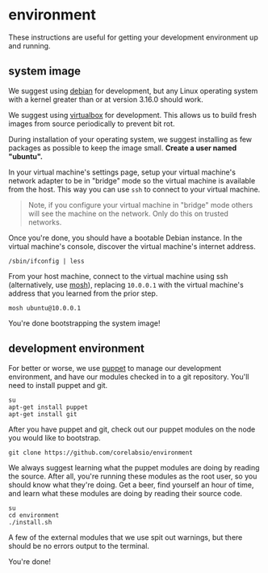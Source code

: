 # environment

These instructions are useful for getting your development environment up and
running.

## system image

We suggest using [debian](https://www.debian.org/distrib) for development, but
any Linux operating system with a kernel greater than or at version 3.16.0
should work.

We suggest using [virtualbox](https://www.virtualbox.org/wiki/Downloads) for
development. This allows us to build fresh images from source periodically to
prevent bit rot.

During installation of your operating system, we suggest installing as few
packages as possible to keep the image small. **Create a user named "ubuntu".**

In your virtual machine's settings page, setup your virtual machine's network
adapter to be in "bridge" mode so the virtual machine is available from the
host. This way you can use `ssh` to connect to your virtual machine.

> Note, if you configure your virtual machine in "bridge" mode others will see
> the machine on the network. Only do this on trusted networks.

Once you're done, you should have a bootable Debian instance. In the virtual
machine's console, discover the virtual machine's internet address.

```
/sbin/ifconfig | less
```

From your host machine, connect to the virtual machine using ssh
(alternatively, use [mosh](https://mosh.mit.edu/)), replacing `10.0.0.1` with
the virtual machine's address that you learned from the prior step.

```
mosh ubuntu@10.0.0.1
```

You're done bootstrapping the system image!

## development environment

For better or worse, we use [puppet](https://puppetlabs.com/) to manage our
development environment, and have our modules checked in to a git repository.
You'll need to install puppet and git.

```
su
apt-get install puppet
apt-get install git
```

After you have puppet and git, check out our puppet modules on the node you
would like to bootstrap.

```
git clone https://github.com/corelabsio/environment
```

We always suggest learning what the puppet modules are doing by reading the
source. After all, you're running these modules as the root user, so you should
know what they're doing. Get a beer, find yourself an hour of time, and learn
what these modules are doing by reading their source code.

```
su
cd environment
./install.sh
```

A few of the external modules that we use spit out warnings, but there should
be no errors output to the terminal.

You're done!
